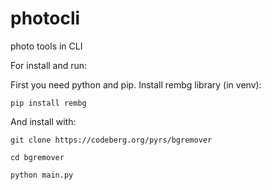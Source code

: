 # photocli

photo tools in CLI

For install and run:

First you need python  and pip. Install rembg library (in venv):

```
pip install rembg
```

And install with:

```
git clone https://codeberg.org/pyrs/bgremover

cd bgremover

python main.py
```
